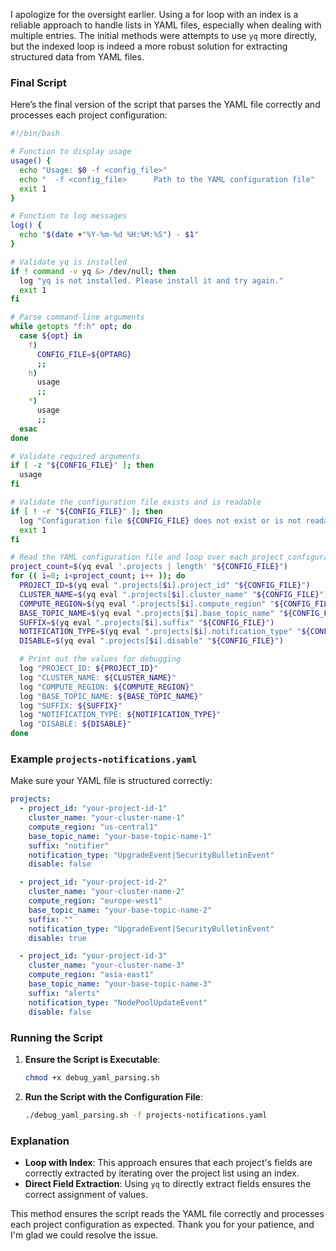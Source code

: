 I apologize for the oversight earlier. Using a for loop with an index is a reliable approach to handle lists in YAML files, especially when dealing with multiple entries. The initial methods were attempts to use `yq` more directly, but the indexed loop is indeed a more robust solution for extracting structured data from YAML files.

### Final Script

Here’s the final version of the script that parses the YAML file correctly and processes each project configuration:

```bash
#!/bin/bash

# Function to display usage
usage() {
  echo "Usage: $0 -f <config_file>"
  echo "  -f <config_file>      Path to the YAML configuration file"
  exit 1
}

# Function to log messages
log() {
  echo "$(date +"%Y-%m-%d %H:%M:%S") - $1"
}

# Validate yq is installed
if ! command -v yq &> /dev/null; then
  log "yq is not installed. Please install it and try again."
  exit 1
fi

# Parse command-line arguments
while getopts "f:h" opt; do
  case ${opt} in
    f)
      CONFIG_FILE=${OPTARG}
      ;;
    h)
      usage
      ;;
    *)
      usage
      ;;
  esac
done

# Validate required arguments
if [ -z "${CONFIG_FILE}" ]; then
  usage
fi

# Validate the configuration file exists and is readable
if [ ! -r "${CONFIG_FILE}" ]; then
  log "Configuration file ${CONFIG_FILE} does not exist or is not readable."
  exit 1
fi

# Read the YAML configuration file and loop over each project configuration
project_count=$(yq eval '.projects | length' "${CONFIG_FILE}")
for (( i=0; i<project_count; i++ )); do
  PROJECT_ID=$(yq eval ".projects[$i].project_id" "${CONFIG_FILE}")
  CLUSTER_NAME=$(yq eval ".projects[$i].cluster_name" "${CONFIG_FILE}")
  COMPUTE_REGION=$(yq eval ".projects[$i].compute_region" "${CONFIG_FILE}")
  BASE_TOPIC_NAME=$(yq eval ".projects[$i].base_topic_name" "${CONFIG_FILE}")
  SUFFIX=$(yq eval ".projects[$i].suffix" "${CONFIG_FILE}")
  NOTIFICATION_TYPE=$(yq eval ".projects[$i].notification_type" "${CONFIG_FILE}")
  DISABLE=$(yq eval ".projects[$i].disable" "${CONFIG_FILE}")

  # Print out the values for debugging
  log "PROJECT_ID: ${PROJECT_ID}"
  log "CLUSTER_NAME: ${CLUSTER_NAME}"
  log "COMPUTE_REGION: ${COMPUTE_REGION}"
  log "BASE_TOPIC_NAME: ${BASE_TOPIC_NAME}"
  log "SUFFIX: ${SUFFIX}"
  log "NOTIFICATION_TYPE: ${NOTIFICATION_TYPE}"
  log "DISABLE: ${DISABLE}"
done
```

### Example `projects-notifications.yaml`

Make sure your YAML file is structured correctly:

```yaml
projects:
  - project_id: "your-project-id-1"
    cluster_name: "your-cluster-name-1"
    compute_region: "us-central1"
    base_topic_name: "your-base-topic-name-1"
    suffix: "notifier"
    notification_type: "UpgradeEvent|SecurityBulletinEvent"
    disable: false

  - project_id: "your-project-id-2"
    cluster_name: "your-cluster-name-2"
    compute_region: "europe-west1"
    base_topic_name: "your-base-topic-name-2"
    suffix: ""
    notification_type: "UpgradeEvent|SecurityBulletinEvent"
    disable: true

  - project_id: "your-project-id-3"
    cluster_name: "your-cluster-name-3"
    compute_region: "asia-east1"
    base_topic_name: "your-base-topic-name-3"
    suffix: "alerts"
    notification_type: "NodePoolUpdateEvent"
    disable: false
```

### Running the Script

1. **Ensure the Script is Executable**:

   ```bash
   chmod +x debug_yaml_parsing.sh
   ```

2. **Run the Script with the Configuration File**:

   ```bash
   ./debug_yaml_parsing.sh -f projects-notifications.yaml
   ```

### Explanation

- **Loop with Index**: This approach ensures that each project's fields are correctly extracted by iterating over the project list using an index.
- **Direct Field Extraction**: Using `yq` to directly extract fields ensures the correct assignment of values.

This method ensures the script reads the YAML file correctly and processes each project configuration as expected. Thank you for your patience, and I'm glad we could resolve the issue.
